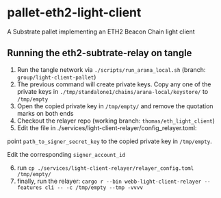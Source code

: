 # pallet-eth2-light-client
A Substrate pallet implementing an ETH2 Beacon Chain light client

## Running the eth2-subtrate-relay on tangle

1. Run the tangle network via `./scripts/run_arana_local.sh` (branch: `group/light-client-pallet`)
2. The previous command will create private keys. Copy any one of the private keys in `./tmp/standalone1/chains/arana-local/keystore/` to `/tmp/empty`
3. Open the copied private key in `/tmp/empty/` and remove the quotation marks on both ends
4. Checkout the relayer repo (working branch: `thomas/eth_light_client`)
5. Edit the file in ./services/light-client-relayer/config_relayer.toml:

point `path_to_signer_secret_key` to the copied private key in `/tmp/empty`.

Edit the corresponding `signer_account_id`

6. run `cp ./services/light-client-relayer/relayer_config.toml /tmp/empty/`
7. finally, run the relayer: `cargo r --bin webb-light-client-relayer --features cli -- -c /tmp/empty --tmp -vvvv`
